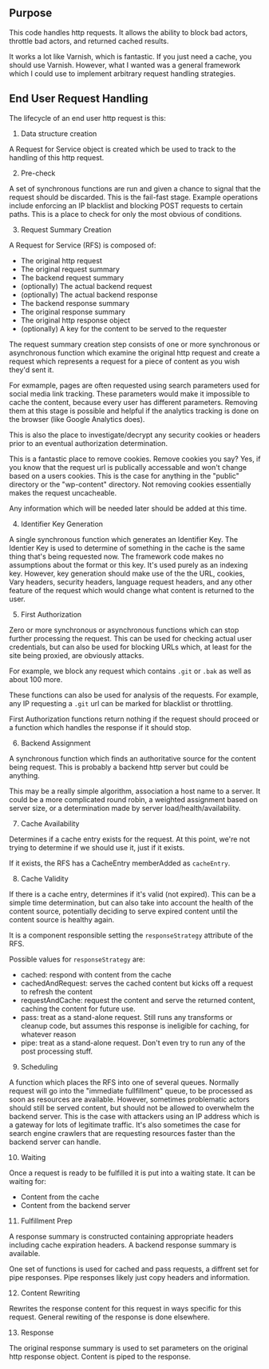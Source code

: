 

## Purpose

This code handles http requests. It allows the ability to block bad actors, throttle bad actors, and returned cached results.

It works a lot like Varnish, which is fantastic. If you just need a cache, you should use Varnish. However, what I wanted was a 
general framework which I could use to implement arbitrary request handling strategies.


## End User Request Handling

The lifecycle of an end user http request is this:

1. Data structure creation

A Request for Service object is created which be used to track to the handling of this http request.


2. Pre-check

A set of synchronous functions are run and given a chance to signal that the request should be discarded. This is the fail-fast
stage. Example operations include enforcing an IP blacklist and blocking POST requests to certain paths. This is a place to check
for only the most obvious of conditions.

3. Request Summary Creation

A Request for Service (RFS) is composed of:

- The original http request
- The original request summary
- The backend request summary
- (optionally) The actual backend request
- (optionally) The actual backend response
- The backend response summary
- The original response summary
- The original http response object
- (optionally) A key for the content to be served to the requester


The request summary creation step consists of one or more synchronous or asynchronous function which examine the original http request
and create a request which represents a request for a piece of content as you wish they'd sent it.

For exmample, pages are often requested using search parameters used for social media link tracking. These parameters would make
it impossible to cache the content, because every user has different parameters. Removing them at this stage is possible and helpful
if the analytics tracking is done on the browser (like Google Analytics does).

This is also the place to investigate/decrypt any security cookies or headers prior to an eventual authorization determination.

This is a fantastic place to remove cookies. Remove cookies you say? Yes, if you know that the request url is publically accessable
and won't change based on a users cookies. This is the case for anything in the "public" directory or the "wp-content" directory.
Not removing cookies essentially makes the request uncacheable.

Any information which will be needed later should be added at this time.


4. Identifier Key Generation

A single synchronous function which generates an Identifier Key. The Identier Key is used to determine of something in the cache is
the same thing that's being requested now. The framework code makes no assumptions about the format or this key. It's used purely as
an indexing key. However, key generation should make use of the the URL, cookies, Vary headers, security headers, language request
headers, and any other feature of the request which would change what content is returned to the user.


5. First Authorization

Zero or more synchronous or asynchronous functions which can stop further processing the request. This can be used for checking actual
user credentials, but can also be used for blocking URLs which, at least for the site being proxied, are obviously attacks.

For example, we block any request which contains `.git` or `.bak` as well as about 100 more.

These functions can also be used for analysis of the requests. For example, any IP requesting a `.git` url can be marked for blacklist
or throttling.

First Authorization functions return nothing if the request should proceed or a function which handles the response if it should stop.


6. Backend Assignment

A synchronous function which finds an authoritative source for the content being request. This is probably a backend http server but could be anything.

This may be a really simple algorithm, association a host name to a server. It could be a more complicated round robin, a weighted
assignment based on server size, or a determination made by server load/health/availability.



7. Cache Availability

Determines if a cache entry exists for the request. At this point, we're not trying to determine if we should use it, just if it exists.

If it exists, the RFS has a CacheEntry memberAdded as `cacheEntry`.


8. Cache Validity

If there is a cache entry, determines if it's valid (not expired). This can be a simple time determination, but can also take into
account the health of the content source, potentially deciding to serve expired content until the content source is healthy again.

It is a component responsible setting the `responseStrategy` attribute of the RFS.

Possible values for `responseStrategy` are:

- cached: respond with content from the cache
- cachedAndRequest: serves the cached content but kicks off a request to refresh the content
- requestAndCache: request the content and serve the returned content, caching the content for future use.
- pass: treat as a stand-alone request. Still runs any transforms or cleanup code, but assumes this response is ineligible for
		caching, for whatever reason
- pipe: treat as a stand-alone request. Don't even try to run any of the post processing stuff.


9. Scheduling

A function which places the RFS into one of several queues. Normally request will go into the "immediate fullfillment" queue, to be
processed as soon as resources are available. However, sometimes problematic actors should still be served content, but should not
be allowed to overwhelm the backend server. This is the case with attackers using an IP address which is a gateway for lots of
legitimate traffic. It's also sometimes the case for search engine crawlers that are requesting resources faster than the backend
server can handle.


10. Waiting

Once a request is ready to be fulfilled it is put into a waiting state. It can be waiting for:

- Content from the cache
- Content from the backend server


11. Fulfillment Prep

A response summary is constructed containing appropriate headers including cache expiration headers. A backend response summary
is available.

One set of functions is used for cached and pass requests, a diffrent set for pipe responses. Pipe responses likely just copy headers and information.


12. Content Rewriting

Rewrites the response content for this request in ways specific for this request. General rewiting of the response is done elsewhere.


13. Response

The original response summary is used to set parameters on the original http response object. Content is piped to the response.









